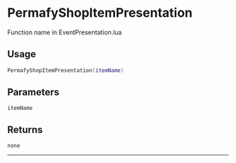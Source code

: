 # PermafyShopItemPresentation
Function name in EventPresentation.lua
## Usage
```lua
PermafyShopItemPresentation(itemName)
```
## Parameters
`itemName`
## Returns
`none`

---